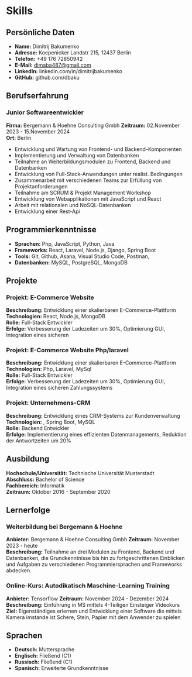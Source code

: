 # Skills

## Persönliche Daten

-   **Name:** Dimitrij Bakumenko
-   **Adresse:** Koepenicker Landstr 215, 12437 Berlin
-   **Telefon:** +49 176 72850942
-   **E-Mail:** dimaba487@gmail.com
-   **LinkedIn:** linkedin.com/in/dimitrijbakumenko
-   **GitHub:** github.com/dbaku

## Berufserfahrung

### Junior Softwareentwickler

**Firma:** Bergemann & Hoehne Consulting Gmbh
**Zeitraum:** 02.November 2023 - 15.November 2024  
**Ort:** Berlin

-   Entwicklung und Wartung von Frontend- und Backend-Komponenten
-   Implementierung und Verwaltung von Datenbanken
-   Teilnahme an Weiterbildungsmodulen zu Frontend, Backend und
    Datenbanken
-   Entwicklung von Full-Stack-Anwendungen unter realist. Bedingungen
-   Zusammenarbeit mit verschiedenen Teams zur Erfüllung von
    Projektanforderungen
-   Teilnahme am SCRUM & Projekt Management Workshop
-   Entwicklung von Webapplikationen mit JavaScript und React
-   Arbeit mit relationalen und NoSQL-Datenbanken
-   Entwicklung einer Rest-Api

## Programmierkenntnisse

-   **Sprachen:** Php, JavaScript, Python, Java
-   **Frameworks:** React, Laravel, Node.js, Django, Spring Boot
-   **Tools:** Git, Github, Asana, Visual Studio Code, Postman,
-   **Datenbanken:** MySQL, PostgreSQL, MongoDB

## Projekte

### Projekt: E-Commerce Website

**Beschreibung:** Entwicklung einer skalierbaren E-Commerce-Plattform  
**Technologien:** React, Node.js, MongoDB  
**Rolle:** Full-Stack Entwickler  
**Erfolge:** Verbesserung der Ladezeiten um 30%, Optimierung GUI, Integration eines sicheren

### Projekt: E-Commerce Website Php/laravel

**Beschreibung:** Entwicklung einer skalierbaren E-Commerce-Plattform  
**Technologien:** Php, Laravel, MySql  
**Rolle:** Full-Stack Entwickler  
**Erfolge:** Verbesserung der Ladezeiten um 30%, Optimierung GUI, Integration eines sicheren Zahlungssystems

### Projekt: Unternehmens-CRM

**Beschreibung:** Entwicklung eines CRM-Systems zur Kundenverwaltung  
**Technologien:** , Spring Boot, MySQL  
**Rolle:** Backend Entwickler  
**Erfolge:** Implementierung eines effizienten Datenmanagements, Reduktion der Antwortzeiten um 20%

## Ausbildung

**Hochschule/Universität:** Technische Universität Musterstadt  
**Abschluss:** Bachelor of Science  
**Fachbereich:** Informatik  
**Zeitraum:** Oktober 2016 - September 2020

## Lernerfolge

### Weiterbildung bei Bergemann & Hoehne

**Anbieter:** Bergemann & Hoehne Consulting Gmbh
**Zeitraum:** November 2023 - heute  
**Beschreibung:** Teilnahme an drei Modulen zu Frontend, Backend und Datenbanken, die Grundkenntnisse bis hin zu fortgeschrittenen Einblicken und Aufgaben zu verschiedenen Programmiersprachen und Frameworks abdecken.

### Online-Kurs: Autodikatisch Maschine-Learning Training

**Anbieter:** Tensorflow
**Zeitraum:** November 2024 - Dezember 2024  
**Beschreibung:** Einführung in MS mittels 4-Teiligen Einsteiger Videokurs
**Ziel:** Eigenständiges erlernen und Entwicklung einer Software die
mittels Kamera imstande ist Schere, Stein, Papier mit dem Anwender zu spielen

## Sprachen

-   **Deutsch:** Muttersprache
-   **Englisch:** Fließend (C1)
-   **Russisch:** Fließend (C1)
-   **Spanisch:** Erweiterte Grundkenntnisse
